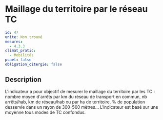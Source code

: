 # Maillage du territoire par le réseau TC
```yaml
id: 47
unite: Non trouvé
mesures:
  - 4.3.3
climat_pratic:
  - Mobilités
pcaet: false
obligation_citergie: false
```
## Description
L'indicateur a pour objectif de mesurer le maillage du territoire par les TC : nombre moyen d'arrêts par km du réseau de transport en commun, nb arrêts/hab, km de réseau/hab ou par ha de territoire, % de population desservie dans un rayon de 300-500 mètres... L'indicateur est basé sur une moyenne tous modes de TC confondus.



